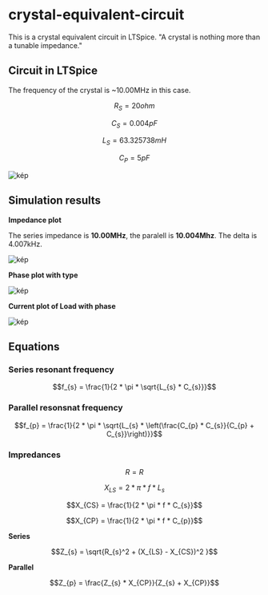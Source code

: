 # crystal-equivalent-circuit
This is a crystal equivalent circuit in LTSpice. "A crystal is nothing more than a tunable impedance."

## Circuit in LTSpice

The frequency of the crystal is ~10.00MHz in this case.

$$R_{S} = 20ohm$$

$$C_{S} = 0.004pF $$

$$L_{S} = 63.325738mH $$

$$C_{P} = 5pF $$

![kép](https://github.com/user-attachments/assets/d34090c7-9ad2-4987-abaf-4126414080c5)

## Simulation results

**Impedance plot**

The series impedance is **10.00MHz**, the paralell is **10.004Mhz**. The delta is 4.007kHz.

![kép](https://github.com/user-attachments/assets/42156623-88d6-40e8-9bae-af090512c1c7)

**Phase plot with type**

![kép](https://github.com/user-attachments/assets/376e1d4f-15b1-42de-86ba-df3d5c25d770)

**Current plot of Load with phase**

![kép](https://github.com/user-attachments/assets/f945cded-d524-43c3-aef0-6fd03c1df496)


## Equations

### Series resonant frequency

$$f_{s} = \frac{1}{2 * \pi * \sqrt{L_{s} * C_{s}}}$$

### Parallel resonsnat frequency

$$f_{p} = \frac{1}{2 * \pi * \sqrt{L_{s} * \left(\frac{C_{p} * C_{s}}{C_{p} + C_{s}}\right)}}$$

### Impredances

$$R = R$$

$$X_{LS} = 2 * \pi * f * L_{s}$$

$$X_{CS} = \frac{1}{2 * \pi * f * C_{s}}$$

$$X_{CP} = \frac{1}{2 * \pi * f * C_{p}}$$

**Series**

$$Z_{s} = \sqrt{R_{s}^2 + (X_{LS} - X_{CS})^2 }$$

**Parallel**

$$Z_{p} = \frac{Z_{s} * X_{CP}}{Z_{s} + X_{CP}}$$
